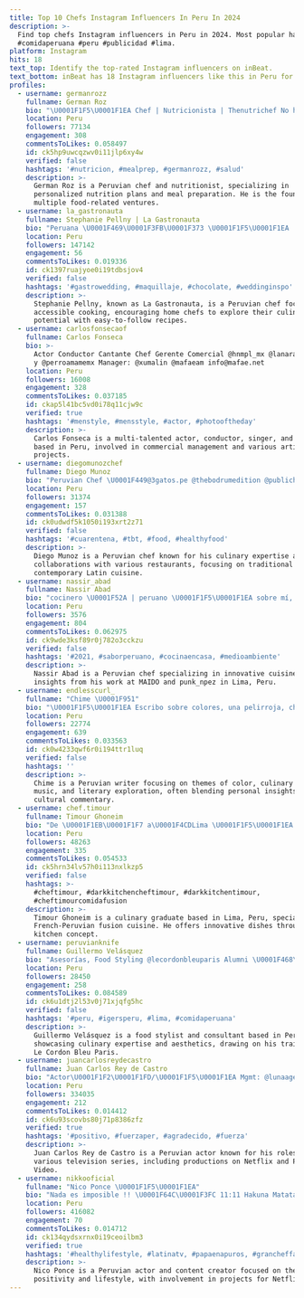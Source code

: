 ```yaml
---
title: Top 10 Chefs Instagram Influencers In Peru In 2024
description: >-
  Find top chefs Instagram influencers in Peru in 2024. Most popular hashtags:
  #comidaperuana #peru #publicidad #lima.
platform: Instagram
hits: 18
text_top: Identify the top-rated Instagram influencers on inBeat.
text_bottom: inBeat has 18 Instagram influencers like this in Peru for you to pitch.
profiles:
  - username: germanrozz
    fullname: German Roz
    bio: "\U0001F1F5\U0001F1EA Chef | Nutricionista | Thenutrichef No hago dietas - Hago planes nutricionales ⚡️ Fundador \U0001F680 @huellaverdefoods @lacaletapizza @el.ztudio"
    location: Peru
    followers: 77134
    engagement: 308
    commentsToLikes: 0.058497
    id: ck5hp9uwcqzwv0i11jlp6xy4w
    verified: false
    hashtags: '#nutricion, #mealprep, #germanrozz, #salud'
    description: >-
      German Roz is a Peruvian chef and nutritionist, specializing in
      personalized nutrition plans and meal preparation. He is the founder of
      multiple food-related ventures.
  - username: la_gastronauta
    fullname: Stephanie Pellny | La Gastronauta
    bio: "Peruana \U0001F469\U0001F3FB‍\U0001F373 \U0001F1F5\U0001F1EA ¡Cocina sin miedo y descubre el chef que llevas dentro! #recetasfaciles #cocinasinmiedo #lagastronauta"
    location: Peru
    followers: 147142
    engagement: 56
    commentsToLikes: 0.019336
    id: ck1397ruajyoe0i19tdbsjov4
    verified: false
    hashtags: '#gastrowedding, #maquillaje, #chocolate, #weddinginspo'
    description: >-
      Stephanie Pellny, known as La Gastronauta, is a Peruvian chef focused on
      accessible cooking, encouraging home chefs to explore their culinary
      potential with easy-to-follow recipes.
  - username: carlosfonsecaof
    fullname: Carlos Fonseca
    bio: >-
      Actor Conductor Cantante Chef Gerente Comercial @hnmpl_mx @lanaranjateatro
      y @perroamamemx Manager: @xumalin @mafaeam info@mafae.net
    location: Peru
    followers: 16008
    engagement: 328
    commentsToLikes: 0.037185
    id: ckap5l41bc5vd0i78q11cjw9c
    verified: true
    hashtags: '#menstyle, #mensstyle, #actor, #photooftheday'
    description: >-
      Carlos Fonseca is a multi-talented actor, conductor, singer, and chef
      based in Peru, involved in commercial management and various artistic
      projects.
  - username: diegomunozchef
    fullname: Diego Munoz
    bio: "Peruvian Chef \U0001F449@3gatos.pe @thebodrumedition @publichotels @lavikingaburger @tiyapuy_foods @cantina.peruana @refettoriolima"
    location: Peru
    followers: 31374
    engagement: 157
    commentsToLikes: 0.031388
    id: ck0udwdf5k1050i193xrt2z71
    verified: false
    hashtags: '#cuarentena, #tbt, #food, #healthyfood'
    description: >-
      Diego Munoz is a Peruvian chef known for his culinary expertise and
      collaborations with various restaurants, focusing on traditional and
      contemporary Latin cuisine.
  - username: nassir_abad
    fullname: Nassir Abad
    bio: "cocinero \U0001F52A | peruano \U0001F1F5\U0001F1EA sobre mí, y sobre lo que cocino \U0001F9E8 trabajo en MAIDO Restaurante \U0001F365 chef en @punk_npez \U0001F988 Lima, Perú\U0001F4CD"
    location: Peru
    followers: 3576
    engagement: 804
    commentsToLikes: 0.062975
    id: ck9wde3ksf89r0j782o3cckzu
    verified: false
    hashtags: '#2021, #saborperuano, #cocinaencasa, #medioambiente'
    description: >-
      Nassir Abad is a Peruvian chef specializing in innovative cuisine, sharing
      insights from his work at MAIDO and punk_npez in Lima, Peru.
  - username: endlesscurl_
    fullname: "Chime \U0001F951"
    bio: "\U0001F1F5\U0001F1EA Escribo sobre colores, una pelirroja, chefs, un cantante, libros dentro de libros y una abeja. Y cuando no, soy @chimewho_. @countervillebooks"
    location: Peru
    followers: 22774
    engagement: 639
    commentsToLikes: 0.033563
    id: ck0w4233qwf6r0i194ttr1luq
    verified: false
    hashtags: ''
    description: >-
      Chime is a Peruvian writer focusing on themes of color, culinary arts,
      music, and literary exploration, often blending personal insights with
      cultural commentary.
  - username: chef.timour
    fullname: Timour Ghoneim
    bio: "De \U0001F1EB\U0001F1F7 a\U0001F4CDLima \U0001F1F5\U0001F1EA Graduado culinario @ferrandiparis ⬇️\U0001F30DPara pedir mis platos fusion\U0001F1F5\U0001F1EA⬇️ WhatsApp: 922 616 873 y website:"
    location: Peru
    followers: 48263
    engagement: 335
    commentsToLikes: 0.054533
    id: ck5hrn34lv57h0i113nxlkzp5
    verified: false
    hashtags: >-
      #cheftimour, #darkkitchencheftimour, #darkkitchentimour,
      #cheftimourcomidafusion
    description: >-
      Timour Ghoneim is a culinary graduate based in Lima, Peru, specializing in
      French-Peruvian fusion cuisine. He offers innovative dishes through a dark
      kitchen concept.
  - username: peruvianknife
    fullname: Guillermo Velásquez
    bio: "Asesorías, Food Styling @lecordonbleuparis Alumni \U0001F468\U0001F3FD‍\U0001F373 © 2021 \U0001F4F8"
    location: Peru
    followers: 28450
    engagement: 258
    commentsToLikes: 0.084589
    id: ck6u1dtj2l53v0j71xjqfg5hc
    verified: false
    hashtags: '#peru, #igersperu, #lima, #comidaperuana'
    description: >-
      Guillermo Velásquez is a food stylist and consultant based in Peru,
      showcasing culinary expertise and aesthetics, drawing on his training from
      Le Cordon Bleu Paris.
  - username: juancarlosreydecastro
    fullname: Juan Carlos Rey de Castro
    bio: "Actor\U0001F1F2\U0001F1FD/\U0001F1F5\U0001F1EA Mgmt: @lunaagencymx El 10 De La Calle @netflix Av. Larco @primevideolat Verano No miente @primevideo TravDeLaNiñaMala @vix"
    location: Peru
    followers: 334035
    engagement: 212
    commentsToLikes: 0.014412
    id: ck6u93scovbs80j71p8386zfz
    verified: true
    hashtags: '#positivo, #fuerzaper, #agradecido, #fuerza'
    description: >-
      Juan Carlos Rey de Castro is a Peruvian actor known for his roles in
      various television series, including productions on Netflix and Prime
      Video.
  - username: nikkooficial
    fullname: "Nico Ponce \U0001F1F5\U0001F1EA"
    bio: "Nada es imposible !! \U0001F64C\U0001F3FC 11:11 Hakuna Matata \U0001F43E \U0001F3AC \U0001D60Aontigo \U0001D60Aapitán x @netflix @netflixlat nico@nicoponce.com"
    location: Peru
    followers: 416082
    engagement: 70
    commentsToLikes: 0.014712
    id: ck134qydsxrnx0i19ceoilbm3
    verified: true
    hashtags: '#healthylifestyle, #latinatv, #papaenapuros, #grancheffamosos'
    description: >-
      Nico Ponce is a Peruvian actor and content creator focused on themes of
      positivity and lifestyle, with involvement in projects for Netflix.
---
```


